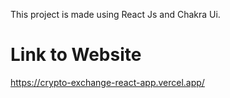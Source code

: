 This project is made using React Js and Chakra Ui.

# Link to Website
https://crypto-exchange-react-app.vercel.app/
